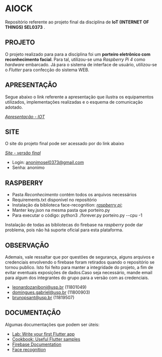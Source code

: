 # AIOCK

Repositório referente ao projeto final da disciplina de **IoT (INTERNET OF THINGS) SEL0373** .

## PROJETO

O projeto realizado para para a disciplina foi um **porteiro eletrônico com reconhecimento facial**. Para tal, utilizou-se uma *Raspberry Pi 4* como *hardware* embarcado. Já para o sistema de interface de usuário, utilizou-se o *Flutter* para confecção do sistema WEB.

## APRESENTAÇÃO

Segue abaixo o link referente a apresentação que ilustra os equipamentos utilizados, implementações realizadas e o esquema de comunicação adotado.

[*Apresentação - IOT*](https://docs.google.com/presentation/d/1V8DTw_TA2eZbSbMBqUk4iPKVVDjOXhiXsLJS1iZbnnc/edit?pli=1)

## SITE

O site do projeto final pode ser acessado por do link abaixo

[*Site - versão final*](https://porteiroeletronico-sel0373.web.app/)

- Login: anonimosel0373@gmail.com
- Senha: anonimo

## RASPBERRY

- Pasta *Reconhecimento* contém todos os arquivos necessários
- Requirements.txt disponível no repositório
- Instalação da biblioteca face-recognition: [*raspberry pi*](https://gist.github.com/ageitgey/1ac8dbe8572f3f533df6269dab35df65);
- Manter key.json na mesma pasta que porteiro.py
- Para executar o código: python3 ./forever.py porteiro.py --cpu -1

Instalação de todas as bibliotecas do firebase na *raspberry* pode dar problema, pois não há suporte oficial para esta plataforma.

## OBSERVAÇÃO

Ademais, vale ressaltar que por questões de segurança, alguns arquivos e credenciais envolvendo o firebase foram retirados quando o repositório se tornou publico. Isto foi feito para manter a integridade do projeto, a fim de evitar eventuais exposições de dados.Caso seja necessário, mande email para algum dos integrantes do grupo para a versão com as credenciais.

- leonardozaniboni@usp.br   (11801049)
- domingues.gabriel@usp.br   (11800903)
- brunopsant@usp.br  (11819507)

## DOCUMENTAÇÃO

Algumas documentações que podem ser úteis:

- [Lab: Write your first Flutter app](https://docs.flutter.dev/get-started/codelab)
- [Cookbook: Useful Flutter samples](https://docs.flutter.dev/cookbook)
- [Firebase Documentation](https://firebase.google.com/docs?hl=pt)
- [Face recognition](https://pypi.org/project/face-recognition/)
